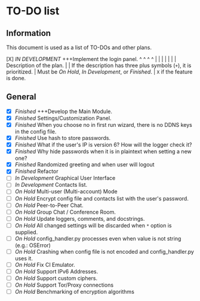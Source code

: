 # TO-DO list

## Information

This document is used as a list of TO-DOs and other plans.

 [X] _IN DEVELOPMENT_ +++Implement the login panel.
  ^       ^            ^           ^
  |       |            |           |
  |       |            | Description of the plan.
  |       | If the description has three plus symbols (`+`), it is prioritized.
  |      Must be _On Hold_, _In Development_, or _Finished_.
  |
  ``X`` if the feature is done.

## General

- [X] _Finished_ +++Develop the Main Module.
- [X] _Finished_ Settings/Customization Panel.
- [X] _Finished_ When you choose no in first run wizard, there is no DDNS keys in the config file.
- [X] _Finished_ Use hash to store passwords.
- [X] _Finished_ What if the user's IP is version 6? How will the logger check it?
- [X] _Finished_ Why hide passwords when it is in plaintext when setting a new one?
- [X] _Finished_ Randomized greeting and when user will logout
- [X] _Finished_ Refactor
- [ ] _In Development_ Graphical User Interface
- [ ] _In Development_ Contacts list.
- [ ] _On Hold_ Multi-user (Multi-account) Mode
- [ ] _On Hold_ Encrypt config file and contacts list with the user's password.
- [ ] _On Hold_ Peer-to-Peer Chat.
- [ ] _On Hold_ Group Chat / Conference Room.
- [ ] _On Hold_ Update loggers, comments, and docstrings.
- [ ] _On Hold_ All changed settings will be discarded when `*` option is supplied.
- [ ] _On Hold_ config_handler.py processes even when value is not string (e.g.: OSError)
- [ ] _On Hold_ Crashing when config file is not encoded and config_handler.py uses it.
- [ ] _On Hold_ Fix CI Emulator.
- [ ] _On Hold_ Support IPv6 Addresses.
- [ ] _On Hold_ Support custom ciphers.
- [ ] _On Hold_ Support Tor/Proxy connections
- [ ] _On Hold_ Benchmarking of encryption algorithms
